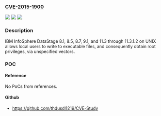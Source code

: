 ### [CVE-2015-1900](https://cve.mitre.org/cgi-bin/cvename.cgi?name=CVE-2015-1900)
![](https://img.shields.io/static/v1?label=Product&message=n%2Fa&color=blue)
![](https://img.shields.io/static/v1?label=Version&message=n%2Fa&color=blue)
![](https://img.shields.io/static/v1?label=Vulnerability&message=n%2Fa&color=brighgreen)

### Description

IBM InfoSphere DataStage 8.1, 8.5, 8.7, 9.1, and 11.3 through 11.3.1.2 on UNIX allows local users to write to executable files, and consequently obtain root privileges, via unspecified vectors.

### POC

#### Reference
No PoCs from references.

#### Github
- https://github.com/thdusdl1219/CVE-Study


